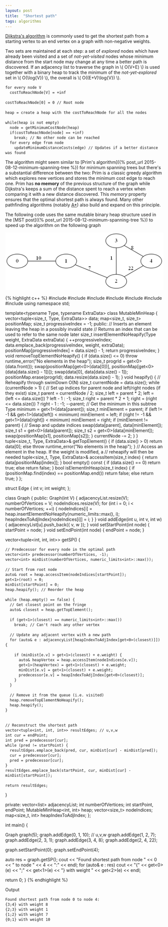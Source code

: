 ```yaml
---
layout: post
title:  "Shortest path"
tags: algorithms
---
```


[Dijkstra's algorithm](https://en.wikipedia.org/wiki/Dijkstra%27s_algorithm) is commonly used to get the shortest path from a starting vertex to an end vertex on a graph with non-negative weights.

Two sets are maintained at each step: a set of *explored* nodes which have already been visited and a set of *not-yet-visited* nodes whose minimum distance from the start node may change at any time a better path is discovered. If an adjacency list to traverse the graph in \\( O(V+E) \\) is used together with a binary heap to track the minimum of the *not-yet-explored* set in \\( O(\log{V}) \\), the overall is \\( O((E+V)\log{V}) \\).

    for every node V
      costToReachNode[V] = +inf

    costToReachNode[0] = 0 // Root node
    
    heap = create a heap with the costToReachNode for all the nodes

    while(heap is not empty)
      node = getMinimumCostNode(heap)
      if(costToReachNode[node] == +inf)
        break; // No other node can be reached
      for every edge from node
        updateMinimumDistanceCosts(edge) // Updates if a better distance was found

The algorithm might seem similar to [Prim's algorithm]({% post_url 2015-08-12-minimum-spanning-tree %}) for minimum spanning trees but there's a substantial difference between the two: Prim is a classic greedy algorithm which explores new vertices and stores the minimum cost edge to reach one. Prim has **no memory** of the previous structure of the graph while Dijkstra's keeps a sum of the distance spent to reach a vertex when comparing it with a new distance discovered. This *memory* property ensures that the optimal shortest path is always found. Many other pathfinding algorithms (notably [A\*](https://en.wikipedia.org/wiki/A*_search_algorithm)) also build and expand on this principle.

The following code uses the same mutable binary heap structure used in the [MST post]({% post_url 2015-08-12-minimum-spanning-tree %}) to speed up the algorithm on the following graph

![image](/images/posts/shortestpath1.png)

{% highlight c++ %}
#include <iostream>
#include <tuple>
#include <algorithm>
#include <list>
#include <map>
#include <vector>
#include <limits>
using namespace std;

template<typename Type, typename ExtraData>
class MutableMinHeap {
  vector<tuple<size_t, Type, ExtraData>> data;
  map<size_t, size_t> positionMap;
  size_t progressiveIndex = -1;
public:
  // Inserts an element leaving the heap in a possibly invalid state
  // Returns an index that can be used to refer to the same node later
  size_t insertElementNoHeapify(Type weight, ExtraData extraData) {
    ++progressiveIndex;
    data.emplace_back(progressiveIndex, weight, extraData);
    positionMap[progressiveIndex] = data.size() - 1;
    return progressiveIndex;
  }
  void removeTopElementNoHeapify() {
    if (data.size() <= 0)
      throw runtime_error("No elements in the heap");
    size_t progrId = get<0>(data.front());
    swap(positionMap[get<0>(data[0])], positionMap[get<0>(data[data.size() - 1])]);
    swap(data[0], data[data.size() - 1]);
    positionMap.erase(progrId);
    data.resize(data.size() - 1);
  }
  void heapify() { // Reheapify through swimDown O(N)
    size_t currentNode = data.size();
    while (currentNode > 1) {
      // Set up indices for parent node and left/right nodes (if they exist)
      size_t parent = currentNode / 2;
      size_t left = parent * 2;
      left = (left <= data.size()) ? left - 1 : -1;
      size_t right = parent * 2 + 1;
      right = (right <= data.size()) ? right - 1 : -1;
      --parent;
      // Get the minimum in this subtree
      Type minimum = get<1>(data[parent]);
      size_t minElement = parent;
      if (left != -1 && get<1>(data[left]) < minimum)
        minElement = left;
      if (right != -1 && get<1>(data[right]) < minimum)
        minElement = right;
      if (minElement != parent) { // Swap and update indices
        swap(data[parent], data[minElement]);
        size_t s1 = get<0>(data[parent]);
        size_t s2 = get<0>(data[minElement]);
        swap(positionMap[s1], positionMap[s2]);
      }
      currentNode -= 2;
    }
  }
  tuple<size_t, Type, ExtraData>& getTopElement() {
    if (data.size() > 0)
      return data[0];
    else
      throw runtime_error("No elements in the heap");
  }
  // Access an element in the heap. If the weight is modified, a
  // reheapify will then be needed
  tuple<size_t, Type, ExtraData>& accessItem(size_t index) {
    return data[positionMap[index]];
  }
  bool empty() const {
    if (data.size() == 0)
      return true;
    else
      return false;
  }
  bool isElementInHeap(size_t index) {
    if (positionMap.find(index) == positionMap.end())
      return false;
    else
      return true;
  }
};

struct Edge {
  int v;
  int weight;
};

class Graph {
public:
  Graph(int V) {
    adjacencyList.resize(V);
    numberOfVertices = V;
    nodeIndices.resize(V);
    for (int i = 0; i < numberOfVertices; ++i) {
      nodeIndices[i] = heap.insertElementNoHeapify(numeric_limits<int>::max(), i);
      heapIndexToAdjIndex[nodeIndices[i]] = i;
    }
  }
  void addEdge(int u, int v, int w) {
    adjacencyList[u].push_back({ v, w });
  }
  void setStartPoint(int node) {
    startPoint = node;
  }
  void setEndPoint(int node) {
    endPoint = node;
  }

  vector<tuple<int, int, int>> getSP() {

    // Predecessor for every node in the optimal path
    vector<int> predecessor(numberOfVertices, -1);
    vector<int> minDist(numberOfVertices, numeric_limits<int>::max());

    // Start from root node
    auto& root = heap.accessItem(nodeIndices[startPoint]);
    get<1>(root) = 0;
    minDist[startPoint] = 0;
    heap.heapify(); // Reorder the heap

    while (heap.empty() == false) {
      // Get closest point on the fringe
      auto& closest = heap.getTopElement();
      
      if (get<1>(closest) == numeric_limits<int>::max())
        break; // Can't reach any other vertex

      // Update any adjacent vertex with a new path
      for (auto& e : adjacencyList[heapIndexToAdjIndex[get<0>(closest)]]) {
        
        if (minDist[e.v] > get<1>(closest) + e.weight) {          
          auto& heapVertex = heap.accessItem(nodeIndices[e.v]);
          get<1>(heapVertex) = get<1>(closest) + e.weight;
          minDist[e.v] = get<1>(closest) + e.weight;
          predecessor[e.v] = heapIndexToAdjIndex[get<0>(closest)];
        }
      }     
      
      // Remove it from the queue (i.e. visited)
      heap.removeTopElementNoHeapify();
      heap.heapify();
    }


    // Reconstruct the shortest path
    vector<tuple<int, int, int>> resultEdges; // u,v,w
    int cur = endPoint;
    int pred = predecessor[cur];
    while (pred != startPoint) {
      resultEdges.emplace_back(pred, cur, minDist[cur] - minDist[pred]);
      cur = predecessor[cur];
      pred = predecessor[cur];
    }
    resultEdges.emplace_back(startPoint, cur, minDist[cur] - minDist[startPoint]);

    return resultEdges;
  }


private:
  vector<list<Edge>> adjacencyList;
  int numberOfVertices;
  int startPoint, endPoint;
  MutableMinHeap<int, int> heap;
  vector<size_t> nodeIndices;
  map<size_t, int> heapIndexToAdjIndex;
};

int main() {

  Graph graph(5);
  graph.addEdge(0, 1, 10); // u,v,w
  graph.addEdge(1, 2, 7);
  graph.addEdge(2, 3, 1);
  graph.addEdge(3, 4, 8);
  graph.addEdge(2, 4, 22);

  graph.setStartPoint(0);
  graph.setEndPoint(4);

  auto res = graph.getSP();
  cout << "Found shortest path from node " << 0 << " to node " << 4 << ":" << endl;
  for (auto& e : res)
    cout << "{" << get<0>(e) << ";" << get<1>(e) << "} with weight "
    << get<2>(e) << endl;

  return 0;
}
{% endhighlight %}

Output

    Found shortest path from node 0 to node 4:
    {3;4} with weight 8
    {2;3} with weight 1
    {1;2} with weight 7
    {0;1} with weight 10